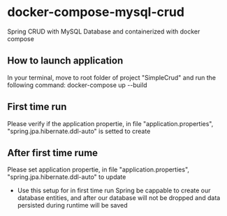 # docker-compose-mysql-crud
Spring CRUD with MySQL Database and containerized with docker compose

## How to launch application

In your terminal, move to root folder of project "SimpleCrud" and run the following command: docker-compose up --build

## First time run

Please verify if the application propertie, in file "application.properties", "spring.jpa.hibernate.ddl-auto" is setted to create

## After first time rume

Please set application propertie, in file "application.properties", "spring.jpa.hibernate.ddl-auto" to update

- Use this setup for in first time run Spring be cappable to create our database entities, and after our database will not be dropped and data persisted during runtime will be saved
